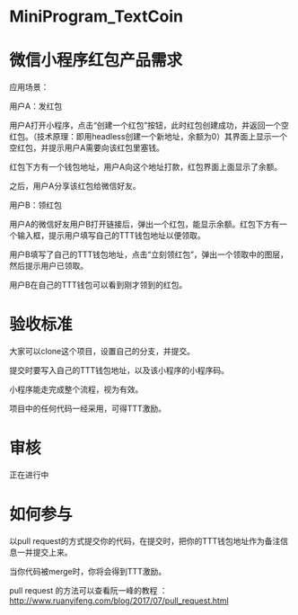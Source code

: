 # MiniProgram_TextCoin

# 微信小程序红包产品需求

应用场景：

用户A：发红包

用户A打开小程序，点击“创建一个红包”按钮，此时红包创建成功，并返回一个空红包。（技术原理：即用headless创建一个新地址，余额为0）其界面上显示一个空红包，并提示用户A需要向该红包里塞钱。

红包下方有一个钱包地址，用户A向这个地址打款，红包界面上面显示了余额。

之后，用户A分享该红包给微信好友。

用户B：领红包

用户A的微信好友用户B打开链接后，弹出一个红包，能显示余额。红包下方有一个输入框，提示用户填写自己的TTT钱包地址以便领取。

用户B填写了自己的TTT钱包地址，点击“立刻领红包”，弹出一个领取中的图层，然后提示用户已领取。

用户B在自己的TTT钱包可以看到刚才领到的红包。

# 验收标准

大家可以clone这个项目，设置自己的分支，并提交。

提交时要写入自己的TTT钱包地址，以及该小程序的小程序码。

小程序能走完成整个流程，视为有效。

项目中的任何代码一经采用，可得TTT激励。

# 审核

正在进行中

# 如何参与

以pull request的方式提交你的代码，在提交时，把你的TTT钱包地址作为备注信息一并提交上来。

当你代码被merge时，你将会得到TTT激励。

pull request 的方法可以查看阮一峰的教程 ：http://www.ruanyifeng.com/blog/2017/07/pull_request.html

